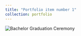 ```yaml
---
title: "Portfolio item number 1"
collection: portfolio
---
```


![Bachelor Graduation Ceremony](https://xuhongcn.github.io/images/portfolio1.JPG)

